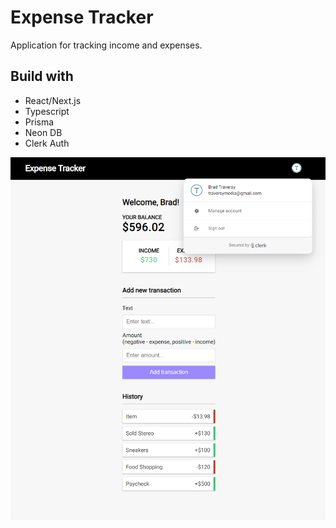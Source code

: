 # Expense Tracker

Application for tracking income and expenses.

## Build with

- React/Next.js
- Typescript
- Prisma
- Neon DB
- Clerk Auth

![Main image](/public/screen.png)
